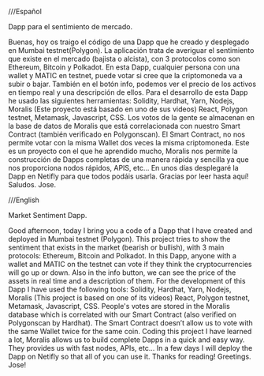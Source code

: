 ///Español

Dapp para el sentimiento de mercado. 

Buenas, hoy os traigo el código de una Dapp que he creado y desplegado en Mumbai testnet(Polygon). La aplicación trata de averiguar el sentimiento que existe en el mercado (bajista o alcista), con 3 protocolos como son Ethereum, Bitcoin y Polkadot. En esta Dapp, cualquier persona con una wallet y MATIC en testnet, puede votar si cree que la criptomoneda va a subir o bajar. También en el botón info, podemos ver el precio de los activos en tiempo real y una descripción de ellos. 
Para el desarrollo de esta Dapp he usado las siguientes herramientas:
Solidity, Hardhat, Yarn, Nodejs, Moralis (Este proyecto está basado en uno de sus videos) React, Polygon testnet, Metamask, Javascript, CSS. 
Los votos de la gente se almacenan en la base de datos de Moralis que está correlacionada con nuestro Smart Contract (también verificado en Polygonscan). El Smart Contract, no nos permite votar con la misma Wallet dos veces la misma criptomoneda. Este es un proyecto con el que he aprendido mucho, Moralis nos permite la construcción de Dapps completas de una manera rápida y sencilla ya que nos proporciona nodos rápidos, APIS, etc... En unos días desplegaré la Dapp en Netifly para que todos podáis usarla. 
Gracias por leer hasta aquí! 
Saludos. Jose. 

///English

Market Sentiment Dapp.

Good afternoon, today I bring you a code of a Dapp that I have created and deployed in Mumbai testnet (Polygon). This project tries to show the sentiment that exists in the market (bearish or bullish), with 3 main protocols: Ethereum, Bitcoin and Polkadot. In this Dapp, anyone with a wallet and MATIC on the testnet can vote if they think the cryptocurrencies will go up or down. Also in the info button, we can see the price of the assets in real time and a description of them.
For the development of this Dapp I have used the following tools:
Solidity, Hardhat, Yarn, Nodejs, Moralis (This project is based on one of its videos) React, Polygon testnet, Metamask, Javascript, CSS.  People's votes are stored in the Moralis database which is correlated with our Smart Contract (also verified on Polygonscan by Hardhat). The Smart Contract doesn’t allow us to vote with the same Wallet twice for the same coin. 
Coding this project I have learned a lot, Moralis allows us to build complete Dapps in a quick and easy way. They provides us with fast nodes, APIs, etc... In a few days I will deploy the Dapp on Netifly so that all of you can use it. Thanks for reading! 
Greetings. Jose!
